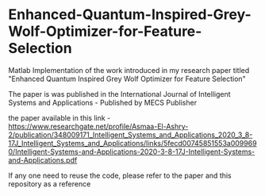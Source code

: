 # Enhanced-Quantum-Inspired-Grey-Wolf-Optimizer-for-Feature-Selection
                                                                            
Matlab Implementation of the work introduced in my research paper titled "Enhanced Quantum Inspired Grey Wolf Optimizer for Feature Selection"
                                                                                                  
The paper is was published in the International Journal of Intelligent Systems and Applications - Published by MECS Publisher
                                                                                              
the paper available in this link - https://www.researchgate.net/profile/Asmaa-El-Ashry-2/publication/348009171_Intelligent_Systems_and_Applications_2020_3_8-17J_Intelligent_Systems_and_Applications/links/5fecd00745851553a0099690/Intelligent-Systems-and-Applications-2020-3-8-17J-Intelligent-Systems-and-Applications.pdf
                                                                                                                                   
If any one need to reuse the code,  please refer to the paper and this repository as a reference
